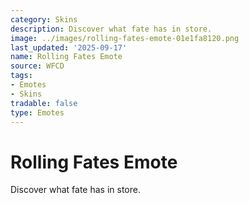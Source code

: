 ```yaml
---
category: Skins
description: Discover what fate has in store.
image: ../images/rolling-fates-emote-01e1fa8120.png
last_updated: '2025-09-17'
name: Rolling Fates Emote
source: WFCD
tags:
- Emotes
- Skins
tradable: false
type: Emotes
---
```


# Rolling Fates Emote

Discover what fate has in store.

